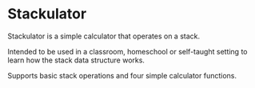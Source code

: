 # Stackulator

Stackulator is a simple calculator that operates on a stack.

Intended to be used in a classroom, homeschool or self-taught setting to learn how the stack data structure works.

Supports basic stack operations and four simple calculator functions.
